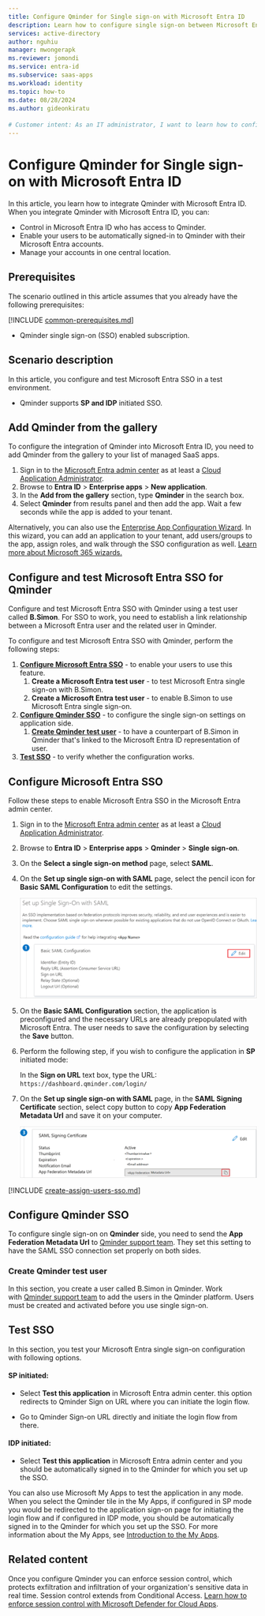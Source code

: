 ```yaml
---
title: Configure Qminder for Single sign-on with Microsoft Entra ID
description: Learn how to configure single sign-on between Microsoft Entra ID and Qminder.
services: active-directory
author: nguhiu
manager: mwongerapk
ms.reviewer: jomondi
ms.service: entra-id
ms.subservice: saas-apps
ms.workload: identity
ms.topic: how-to
ms.date: 08/28/2024
ms.author: gideonkiratu

# Customer intent: As an IT administrator, I want to learn how to configure single sign-on between Microsoft Entra ID and Directory Services so that I can control who has access to Directory Services, enable automatic sign-in with Microsoft Entra accounts, and manage my accounts in one central location.
---
```


# Configure Qminder for Single sign-on with Microsoft Entra ID

In this article,  you learn how to integrate Qminder with Microsoft Entra ID. When you integrate Qminder with Microsoft Entra ID, you can:

* Control in Microsoft Entra ID who has access to Qminder.
* Enable your users to be automatically signed-in to Qminder with their Microsoft Entra accounts.
* Manage your accounts in one central location.

## Prerequisites
The scenario outlined in this article assumes that you already have the following prerequisites:

[!INCLUDE [common-prerequisites.md](~/identity/saas-apps/includes/common-prerequisites.md)]
* Qminder single sign-on (SSO) enabled subscription.

## Scenario description

In this article,  you configure and test Microsoft Entra SSO in a test environment.

* Qminder supports **SP and IDP** initiated SSO.

## Add Qminder from the gallery

To configure the integration of Qminder into Microsoft Entra ID, you need to add Qminder from the gallery to your list of managed SaaS apps.

1. Sign in to the [Microsoft Entra admin center](https://entra.microsoft.com) as at least a [Cloud Application Administrator](~/identity/role-based-access-control/permissions-reference.md#cloud-application-administrator).
1. Browse to **Entra ID** > **Enterprise apps** > **New application**.
1. In the **Add from the gallery** section, type **Qminder** in the search box.
1. Select **Qminder** from results panel and then add the app. Wait a few seconds while the app is added to your tenant.

Alternatively, you can also use the [Enterprise App Configuration Wizard](https://portal.office.com/AdminPortal/home?Q=Docs#/azureadappintegration). In this wizard, you can add an application to your tenant, add users/groups to the app, assign roles, and walk through the SSO configuration as well. [Learn more about Microsoft 365 wizards.](/microsoft-365/admin/misc/azure-ad-setup-guides)

## Configure and test Microsoft Entra SSO for Qminder

Configure and test Microsoft Entra SSO with Qminder using a test user called **B.Simon**. For SSO to work, you need to establish a link relationship between a Microsoft Entra user and the related user in Qminder.

To configure and test Microsoft Entra SSO with Qminder, perform the following steps:

1. **[Configure Microsoft Entra SSO](#configure-microsoft-entra-sso)** - to enable your users to use this feature.
    1. **Create a Microsoft Entra test user** - to test Microsoft Entra single sign-on with B.Simon.
    1. **Create a Microsoft Entra test user** - to enable B.Simon to use Microsoft Entra single sign-on.
1. **[Configure Qminder SSO](#configure-qminder-sso)** - to configure the single sign-on settings on application side.
    1. **[Create Qminder test user](#create-qminder-test-user)** - to have a counterpart of B.Simon in Qminder that's linked to the Microsoft Entra ID representation of user.
1. **[Test SSO](#test-sso)** - to verify whether the configuration works.

## Configure Microsoft Entra SSO

Follow these steps to enable Microsoft Entra SSO in the Microsoft Entra admin center.

1. Sign in to the [Microsoft Entra admin center](https://entra.microsoft.com) as at least a [Cloud Application Administrator](~/identity/role-based-access-control/permissions-reference.md#cloud-application-administrator).
1. Browse to **Entra ID** > **Enterprise apps** > **Qminder** > **Single sign-on**.
1. On the **Select a single sign-on method** page, select **SAML**.
1. On the **Set up single sign-on with SAML** page, select the pencil icon for **Basic SAML Configuration** to edit the settings.

   ![Screenshot shows how to edit Basic SAML Configuration.](common/edit-urls.png "Basic Configuration")

1. On the **Basic SAML Configuration** section, the application is preconfigured and the necessary URLs are already prepopulated with Microsoft Entra. The user needs to save the configuration by selecting the **Save** button.

1. Perform the following step, if you wish to configure the application in **SP** initiated mode:

    In the **Sign on URL** text box, type the URL:
    `https://dashboard.qminder.com/login/`

1. On the **Set up single sign-on with SAML** page, in the **SAML Signing Certificate** section, select copy button to copy **App Federation Metadata Url** and save it on your computer.

	![Screenshot shows the Certificate download link.](common/copy-metadataurl.png "Certificate")

[!INCLUDE [create-assign-users-sso.md](~/identity/saas-apps/includes/create-assign-users-sso.md)]

## Configure Qminder SSO

To configure single sign-on on **Qminder** side, you need to send the **App Federation Metadata Url** to [Qminder support team](mailto:support@qminder.com). They set this setting to have the SAML SSO connection set properly on both sides.

### Create Qminder test user

In this section, you create a user called B.Simon in Qminder. Work with [Qminder support team](mailto:support@qminder.com) to add the users in the Qminder platform. Users must be created and activated before you use single sign-on.

## Test SSO 

In this section, you test your Microsoft Entra single sign-on configuration with following options.
 
#### SP initiated:
 
* Select **Test this application** in Microsoft Entra admin center. this option redirects to Qminder Sign on URL where you can initiate the login flow.  
 
* Go to Qminder Sign-on URL directly and initiate the login flow from there.
 
#### IDP initiated:
 
* Select **Test this application** in Microsoft Entra admin center and you should be automatically signed in to the Qminder for which you set up the SSO.
 
You can also use Microsoft My Apps to test the application in any mode. When you select the Qminder tile in the My Apps, if configured in SP mode you would be redirected to the application sign-on page for initiating the login flow and if configured in IDP mode, you should be automatically signed in to the Qminder for which you set up the SSO. For more information about the My Apps, see [Introduction to the My Apps](https://support.microsoft.com/account-billing/sign-in-and-start-apps-from-the-my-apps-portal-2f3b1bae-0e5a-4a86-a33e-876fbd2a4510).

## Related content

Once you configure Qminder you can enforce session control, which protects exfiltration and infiltration of your organization's sensitive data in real time. Session control extends from Conditional Access. [Learn how to enforce session control with Microsoft Defender for Cloud Apps](/cloud-app-security/proxy-deployment-any-app).